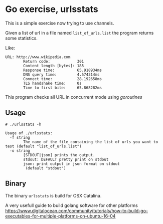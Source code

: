 # Go exercise, urlsstats

This is a simple exercise now trying to use channels.

Given a list of url in a file named `list_of_urls.list` the program returns some statistics.

Like:
```
URL: http://www.wikipedia.com
        Return code:            301
        Content length [bytes]: 185
        Response time:          65.918934ms
        DNS query time:         4.574314ms
        Connect time:           28.192658ms
        TLS handshake time:     0s
        Time to first bite:     65.868282ms
```

This program checks all URL in concurrent mode using _goroutines_

## Usage

`# ./urlsstats -h`
```
Usage of ./urlsstats:
  -f string
        The name of the file containing the list of urls you want to test (default "list_of_urls.list")
  -o string
        [STDOUT|json] prints the output.
        stdout: DEFAULT pretty print on stdout
        json: print output in json format on stdout
         (default "stdout")
```

## Binary

The binary `urlsstats` is build for OSX Catalina.

A very usefull guide to build golang software for other platforms https://www.digitalocean.com/community/tutorials/how-to-build-go-executables-for-multiple-platforms-on-ubuntu-16-04

